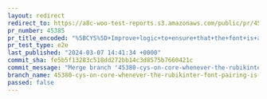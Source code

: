 ```yaml
---
layout: redirect
redirect_to: https://a8c-woo-test-reports.s3.amazonaws.com/public/pr/45385/e2e/index.html
pr_number: 45385
pr_title_encoded: "%5BCYS%5D+Improve+logic+to+ensure+that+the+font+is+active"
pr_test_type: e2e
last_published: "2024-03-07 14:41:34 +0000"
commit_sha: fe5b5f13283c518dd272bb14c3d8575b7660421c
commit_message: "Merge branch '45380-cys-on-core-whenever-the-rubikinter-font-pairing-…"
branch_name: 45380-cys-on-core-whenever-the-rubikinter-font-pairing-is-selected-it-also-highlights-interinter
passed: false
---
```

